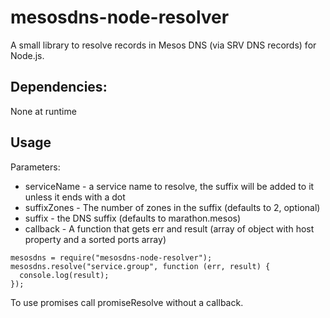 # mesosdns-node-resolver

A small library to resolve records in Mesos DNS (via SRV DNS records) for Node.js.  

## Dependencies:

None at runtime

## Usage

Parameters:
 - serviceName - a service name to resolve, the suffix will be added to it unless it ends with a dot
 - suffixZones - The number of zones in the suffix (defaults to 2, optional)
 - suffix - the DNS suffix (defaults to marathon.mesos)
 - callback - A function that gets err and result (array of object with host property and a sorted ports array)

```
mesosdns = require("mesosdns-node-resolver");
mesosdns.resolve("service.group", function (err, result) {
  console.log(result);
});
```

To use promises call promiseResolve without a callback.

